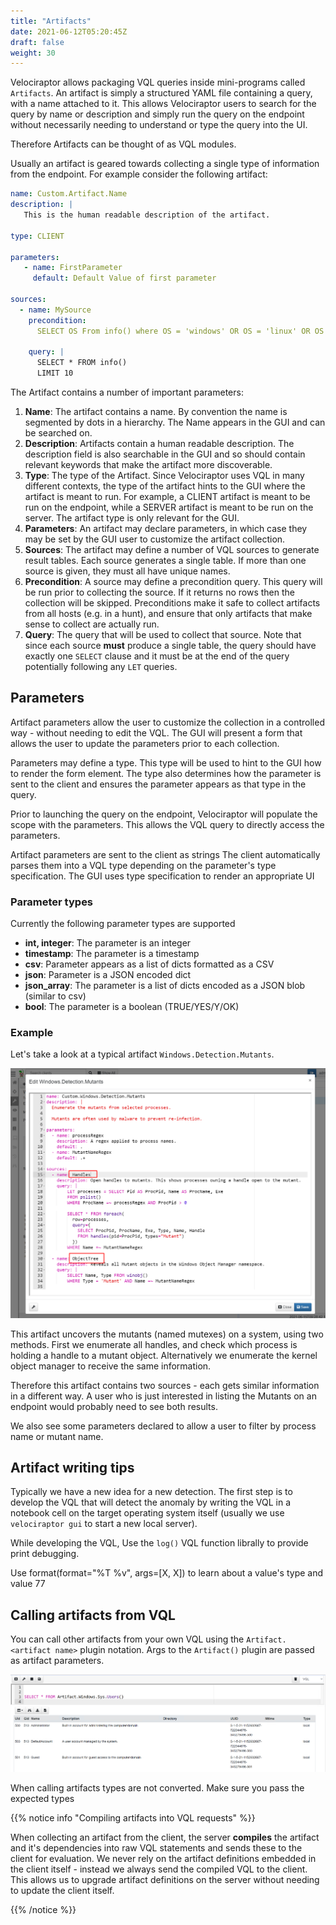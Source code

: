 ```yaml
---
title: "Artifacts"
date: 2021-06-12T05:20:45Z
draft: false
weight: 30
---
```


Velociraptor allows packaging VQL queries inside mini-programs called
`Artifacts`. An artifact is simply a structured YAML file containing a
query, with a name attached to it. This allows Velociraptor users to
search for the query by name or description and simply run the query
on the endpoint without necessarily needing to understand or type the
query into the UI.

Therefore Artifacts can be thought of as VQL modules.

Usually an artifact is geared towards collecting a single type of
information from the endpoint. For example consider the following
artifact:

```yaml
name: Custom.Artifact.Name
description: |
   This is the human readable description of the artifact.

type: CLIENT

parameters:
   - name: FirstParameter
     default: Default Value of first parameter

sources:
  - name: MySource
    precondition:
      SELECT OS From info() where OS = 'windows' OR OS = 'linux' OR OS = 'darwin'

    query: |
      SELECT * FROM info()
      LIMIT 10
```

The Artifact contains a number of important parameters:

1. **Name**: The artifact contains a name. By convention the name is
   segmented by dots in a hierarchy. The Name appears in the GUI and
   can be searched on.
2. **Description**: Artifacts contain a human readable description. The
   description field is also searchable in the GUI and so should
   contain relevant keywords that make the artifact more discoverable.
3. **Type**: The type of the Artifact. Since Velociraptor uses VQL in many
   different contexts, the type of the artifact hints to the GUI where
   the artifact is meant to run. For example, a CLIENT artifact is
   meant to be run on the endpoint, while a SERVER artifact is meant
   to be run on the server. The artifact type is only relevant for the
   GUI.
4. **Parameters**: An artifact may declare parameters, in which case they
   may be set by the GUI user to customize the artifact collection.
5. **Sources**: The artifact may define a number of VQL sources to
   generate result tables. Each source generates a single table. If
   more than one source is given, they must all have unique names.
6. **Precondition**: A source may define a precondition query. This query
   will be run prior to collecting the source. If it returns no rows
   then the collection will be skipped. Preconditions make it safe to
   collect artifacts from all hosts (e.g. in a hunt), and ensure that
   only artifacts that make sense to collect are actually run.
7. **Query**: The query that will be used to collect that source. Note
   that since each source **must** produce a single table, the query
   should have exactly one `SELECT` clause and it must be at the end
   of the query potentially following any `LET` queries.

## Parameters

Artifact parameters allow the user to customize the collection in a
controlled way - without needing to edit the VQL. The GUI will present
a form that allows the user to update the parameters prior to each
collection.

Parameters may define a type. This type will be used to hint to the
GUI how to render the form element. The type also determines how the
parameter is sent to the client and ensures the parameter appears as
that type in the query.

Prior to launching the query on the endpoint, Velociraptor will
populate the scope with the parameters. This allows the VQL query to
directly access the parameters.

Artifact parameters are sent to the client as strings The client
automatically parses them into a VQL type depending on the parameter's
type specification.  The GUI uses type specification to render an
appropriate UI

### Parameter types

Currently the following parameter types are supported

* **int, integer**: The parameter is an integer
* **timestamp**: The parameter is a timestamp
* **csv**: Parameter appears as a list of dicts formatted as a CSV
* **json**: Parameter is a JSON encoded dict
* **json_array**: The parameter is a list of dicts encoded as a JSON blob (similar to csv)
* **bool**: The parameter is a boolean (TRUE/YES/Y/OK)

### Example

Let's take a look at a typical artifact `Windows.Detection.Mutants`.

![Mutants artifact](mutants.png)

This artifact uncovers the mutants (named mutexes) on a system, using
two methods. First we enumerate all handles, and check which process
is holding a handle to a mutant object. Alternatively we enumerate the
kernel object manager to receive the same information.

Therefore this artifact contains two sources - each gets similar
information in a different way. A user who is just interested in
listing the Mutants on an endpoint would probably need to see both
results.

We also see some parameters declared to allow a user to filter by
process name or mutant name.

## Artifact writing tips

Typically we have a new idea for a new detection. The first step is to
develop the VQL that will detect the anomaly by writing the VQL in a
notebook cell on the target operating system itself (usually we use
`velociraptor gui` to start a new local server).

While developing the VQL, Use the `log()` VQL function librally to
provide print debugging.

Use format(format="%T %v", args=[X, X]) to learn about a value's type
and value 77

## Calling artifacts from VQL

You can call other artifacts from your own VQL using the
`Artifact.<artifact name>` plugin notation. Args to the `Artifact()`
plugin are passed as artifact parameters.

![Calling artifacts](calling_artifacts.png)

When calling artifacts types are not converted. Make sure you pass the
expected types

{{% notice info "Compiling artifacts into VQL requests" %}}

When collecting an artifact from the client, the server **compiles**
the artifact and it's dependencies into raw VQL statements and sends
these to the client for evaluation. We never rely on the artifact
definitions embedded in the client itself - instead we always send the
compiled VQL to the client. This allows us to upgrade artifact
definitions on the server without needing to update the client itself.

{{% /notice %}}
